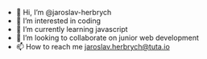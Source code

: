 - 👋 Hi, I’m @jaroslav-herbrych
- 👀 I’m interested in coding
- 🌱 I’m currently learning javascript
- 💞️ I’m looking to collaborate on junior web development
- 📫 How to reach me jaroslav.herbrych@tuta.io

<!---
jaroslav-herbrych/jaroslav-herbrych is a ✨ special ✨ repository because its `README.md` (this file) appears on your GitHub profile.
You can click the Preview link to take a look at your changes.
--->

